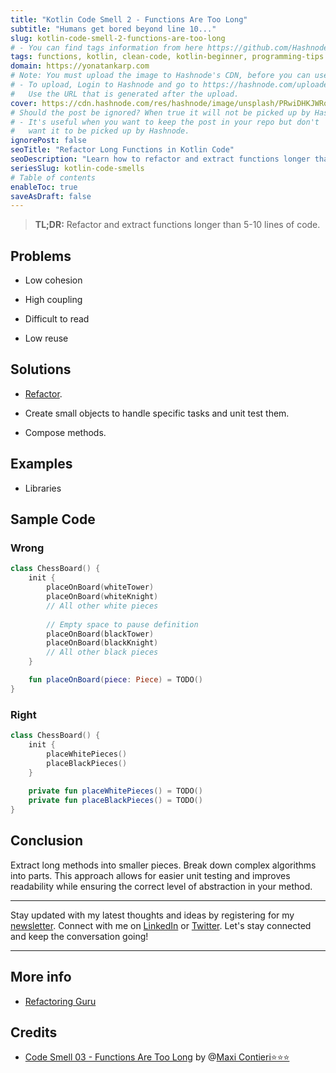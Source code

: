 ```yaml
---
title: "Kotlin Code Smell 2 - Functions Are Too Long"
subtitle: "Humans get bored beyond line 10..."
slug: kotlin-code-smell-2-functions-are-too-long
# - You can find tags information from here https://github.com/Hashnode/support/blob/main/misc/tags.json
tags: functions, kotlin, clean-code, kotlin-beginner, programming-tips
domain: https://yonatankarp.com
# Note: You must upload the image to Hashnode's CDN, before you can use it here.
# - To upload, Login to Hashnode and go to https://hashnode.com/uploader
#   Use the URL that is generated after the upload.
cover: https://cdn.hashnode.com/res/hashnode/image/unsplash/PRwiDHKJWRo/upload/v1669832611031/6RAbcDEZ6.jpeg
# Should the post be ignored? When true it will not be picked up by Hashnode.
# - It's useful when you want to keep the post in your repo but don't
#   want it to be picked up by Hashnode.
ignorePost: false
seoTitle: "Refactor Long Functions in Kotlin Code"
seoDescription: "Learn how to refactor and extract functions longer than 5-10 lines of code to improve code quality and maintainability in Kotlin."
seriesSlug: kotlin-code-smells
# Table of contents
enableToc: true
saveAsDraft: false
---
```


> **TL;DR:** Refactor and extract functions longer than 5-10 lines of code.

## Problems

* Low cohesion
    
* High coupling
    
* Difficult to read
    
* Low reuse
    

## Solutions

* [Refactor](https://maximilianocontieri.com/refactoring-010-extract-method-object).
    
* Create small objects to handle specific tasks and unit test them.
    
* Compose methods.
    

## Examples

* Libraries
    

## Sample Code

### **Wrong**

```kotlin
class ChessBoard() {
    init {
        placeOnBoard(whiteTower)
        placeOnBoard(whiteKnight)
        // All other white pieces
        
        // Empty space to pause definition
        placeOnBoard(blackTower)
        placeOnBoard(blackKnight)
        // All other black pieces
    }

    fun placeOnBoard(piece: Piece) = TODO()
}
```

### Right

```kotlin
class ChessBoard() {
    init {
        placeWhitePieces()
        placeBlackPieces()
    }
    
    private fun placeWhitePieces() = TODO()
    private fun placeBlackPieces() = TODO()
}
```

## Conclusion

Extract long methods into smaller pieces. Break down complex algorithms into parts. This approach allows for easier unit testing and improves readability while ensuring the correct level of abstraction in your method.

---

Stay updated with my latest thoughts and ideas by registering for my [newsletter](https://yonatankarp.com/newsletter). Connect with me on [LinkedIn](https://www.linkedin.com/in/yonatankarp/) or [Twitter](https://twitter.com/yonatan_karp). Let's stay connected and keep the conversation going!

---

## More info

* [Refactoring Guru](https://refactoring.guru/es/smells/long-method)
    

## Credits

* [Code Smell 03 - Functions Are Too Long](https://maximilianocontieri.com/code-smell-03-functions-are-too-long) by @[Maxi Contieri⭐⭐⭐](@mcsee)
